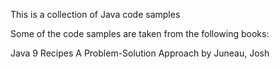 
This is a collection of Java code samples

Some of the code samples are taken from the following books:

Java 9 Recipes A Problem-Solution Approach by Juneau, Josh

